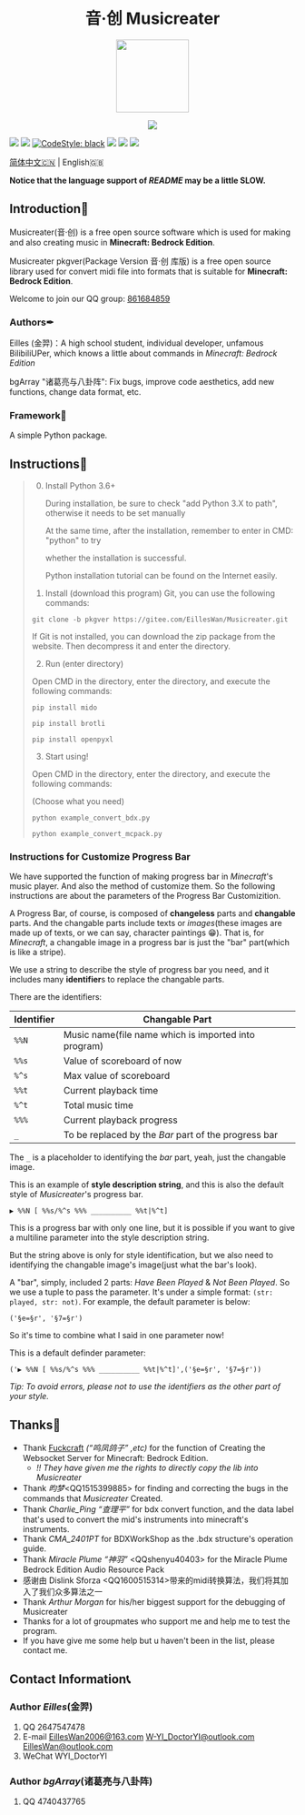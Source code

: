 <h1 align="center">音·创 Musicreater</h1>

<p align="center">
<img width="128" height="128" src="https://s1.ax1x.com/2022/05/06/Ouhghj.md.png" >
</p>

<p align="center">
<img src="https://forthebadge.com/images/badges/built-with-love.svg">
<p>

[![][Bilibili: Eilles]](https://space.bilibili.com/397369002/)
[![][Bilibili: bgArray]](https://space.bilibili.com/604072474) 
[![CodeStyle: black]](https://github.com/psf/black)
![][python]
[![][license]](LICENSE)
[![][release]](../../releases)

[简体中文🇨🇳](README.md) | English🇬🇧


**Notice that the language support of *README* may be a little SLOW.**

## Introduction🚀

Musicreater(音·创) is a free open source software which is used for making and also creating music in **Minecraft: Bedrock Edition**.

Musicreater pkgver(Package Version 音·创 库版) is a free open source library used for convert midi file into formats that is suitable for **Minecraft: Bedrock Edition**.

Welcome to join our QQ group: [861684859](https://jq.qq.com/?_wv=1027&k=hpeRxrYr)

### Authors✒

Eilles (金羿)：A high school student, individual developer, unfamous BilibiliUPer, which knows a little about commands in *Minecraft: Bedrock Edition*

bgArray "诸葛亮与八卦阵": Fix bugs, improve code aesthetics, add new functions, change data format, etc.

### Framework🏢

A simple Python package.

## Instructions📕

> 0. Install Python 3.6+
>    
>    During installation, be sure to check "add Python 3.X to path", otherwise it needs to be set manually
>    
>    At the same time, after the installation, remember to enter in CMD: "python" to try
> 
>    whether the installation is successful.
> 
>    Python installation tutorial can be found on the Internet easily.
> 
> 1. Install (download this program)
> Git, you can use the following commands:
> 
> `git clone -b pkgver https://gitee.com/EillesWan/Musicreater.git`
> 
> If Git is not installed, you can download the zip package from the website. Then decompress it 
> and enter the directory.
> 
> 2. Run (enter directory)
> 
>  Open CMD in the directory, enter the directory, and execute the following commands:
> 
> `pip install mido`
> 
> `pip install brotli`
> 
> `pip install openpyxl`
> 
> 3. Start using!
> 
>  Open CMD in the directory, enter the directory, and execute the following commands:
> 
> (Choose what you need)
> 
> `python example_convert_bdx.py`
> 
> `python example_convert_mcpack.py`

### Instructions for **Customize Progress Bar**

We have supported the function of making progress bar in *Minecraft*'s music player. And also the method of customize them. So the following instructions are about the parameters of the Progress Bar Customizition.

A Progress Bar, of course, is composed of **changeless** parts and **changable** parts. And the changable parts include texts or *images*(these images are made up of texts, or we can say, character paintings 😁). That is, for *Minecraft*, a changable image in a progress bar is just the "bar" part(which is like a stripe).

We use a string to describe the style of progress bar you need, and it includes many **identifier**s to replace the changable parts.

There are the identifiers:

| Identifier   | Changable Part                                       |
|--------------|------------------------------------------------------|
| `%%N`        | Music name(file name which is imported into program) |
| `%%s`        | Value of scoreboard of now                           |
| `%^s`        | Max value of scoreboard                              |
| `%%t`        | Current playback time                                |
| `%^t`        | Total music time                                     |
| `%%%`        | Current playback progress                            |
| `_`          | To be replaced by the *Bar* part of the progress bar |

The `_` is a placeholder to identifying the *bar* part, yeah, just the changable image.

This is an example of **style description string**, and this is also the default style of *Musicreater*'s progress bar.

`▶ %%N [ %%s/%^s %%% __________ %%t|%^t]`

This is a progress bar with only one line, but it is possible if you want to give a multiline parameter into the style description string.

But the string above is only for style identification, but we also need to identifying the changable image's image(just what the bar's look).

A "bar", simply, included 2 parts: *Have Been Played* & *Not Been Played*. So we use a tuple to pass the parameter. It's under a simple format: `(str: played, str: not)`. For example, the default parameter is below:

`('§e=§r', '§7=§r')`

So it's time to combine what I said in one parameter now!

This is a default definder parameter:

`('▶ %%N [ %%s/%^s %%% __________ %%t|%^t]',('§e=§r', '§7=§r'))`

*Tip: To avoid errors, please not to use the identifiers as the other part of your style.*

## Thanks🙏

- Thank [Fuckcraft](https://github.com/fuckcraft) *(“鸣凤鸽子” ,etc)* for the function of Creating the Websocket Server for Minecraft: Bedrock Edition.
    -   *!! They have given me the rights to directly copy the lib into Musicreater*
- Thank *昀梦*\<QQ1515399885\> for finding and correcting the bugs in the commands that *Musicreater* Created.
- Thank *Charlie_Ping “查理平”* for bdx convert function, and
the data label that's used to convert the mid's instruments into minecraft's instruments.
- Thank *CMA_2401PT* for BDXWorkShop as the .bdx structure's operation guide.
- Thank *Miracle Plume “神羽”* \<QQshenyu40403\> for the Miracle Plume Bedrock Edition Audio Resource Pack
- 感谢由 Dislink Sforza \<QQ1600515314\>带来的midi转换算法，我们将其加入了我们众多算法之一
- Thank *Arthur Morgan* for his/her biggest support for the debugging of Musicreater
- Thanks for a lot of groupmates who support me and help me to test the program.
- If you have give me some help but u haven't been in the list, please contact me.

## Contact Information📞

### Author *Eilles*(金羿)

1.  QQ       2647547478
2.  E-mail   EillesWan2006@163.com W-YI_DoctorYI@outlook.com EillesWan@outlook.com
3.  WeChat   WYI_DoctorYI

### Author *bgArray*(诸葛亮与八卦阵)

1.  QQ       4740437765



[Bilibili: Eilles]: https://img.shields.io/badge/Bilibili-%E5%87%8C%E4%BA%91%E9%87%91%E7%BE%BF-00A1E7?style=for-the-badge
[Bilibili: bgArray]: https://img.shields.io/badge/Bilibili-%E8%AF%B8%E8%91%9B%E4%BA%AE%E4%B8%8E%E5%85%AB%E5%8D%A6%E9%98%B5-00A1E7?style=for-the-badge
[CodeStyle: black]: https://img.shields.io/badge/code%20style-black-121110.svg?style=for-the-badge
[python]: https://img.shields.io/badge/python-3.6-AB70FF?style=for-the-badge
[release]: https://img.shields.io/github/v/release/EillesWan/Musicreater?style=for-the-badge
[license]: https://img.shields.io/badge/Licence-Apache-228B22?style=for-the-badge